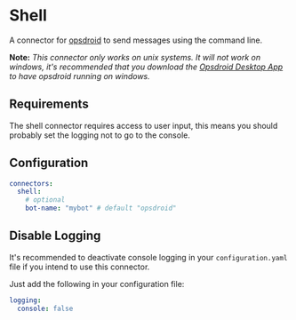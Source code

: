 # Shell

A connector for [opsdroid](https://github.com/opsdroid/opsdroid) to send messages using the command line.

**Note:** _This connector only works on unix systems. It will not work on windows, it's recommended that you download the
[Opsdroid Desktop App](https://github.com/opsdroid/opsdroid-desktop) to have opsdroid running on windows._

## Requirements

The shell connector requires access to user input, this means you should probably set the logging not to go to the console.

## Configuration

```yaml
connectors:
  shell:
    # optional
    bot-name: "mybot" # default "opsdroid"
```

## Disable Logging
It's recommended to deactivate console logging in your `configuration.yaml` file if you intend to use this connector.

Just add the following in your configuration file:

```yaml
logging:
  console: false
```

